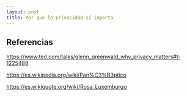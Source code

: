 ```yaml
---
layout: post
title: Por que la privacidad sí importa
---
```



## Referencias

https://www.ted.com/talks/glenn_greenwald_why_privacy_matters#t-1225488

https://es.wikipedia.org/wiki/Pan%C3%B3ptico

https://es.wikiquote.org/wiki/Rosa_Luxemburgo